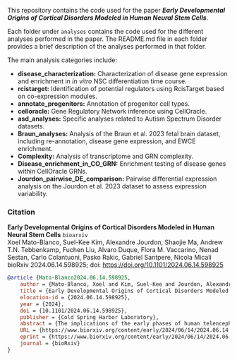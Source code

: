 This repository contains the code used for the paper **_Early Developmental Origins of Cortical Disorders Modeled in Human Neural Stem Cells_**.

Each folder under `analyses` contains the code used for the different analyses performed in the paper. The README.md file in each folder provides a brief description of the analyses performed in that folder.

The main analysis categories include:

* **disease_characterization:** Characterization of disease gene expression and enrichment in _in vitro_ NSC differentiation time course.
* **rcistarget:** Identification of potential regulators using RcisTarget based on co-expression modules.
* **annotate_progenitors:** Annotation of progenitor cell types.
* **celloracle:** Gene Regulatory Network inference using CellOracle.
* **asd_analyses:** Specific analyses related to Autism Spectrum Disorder datasets.
* **Braun_analyses:** Analysis of the Braun et al. 2023 fetal brain dataset, including re-annotation, disease gene expression, and EWCE enrichment.
* **Complexity:** Analysis of transcriptome and GRN complexity.
* **Disease_enrichment_in_CO_GRN:** Enrichment testing of disease genes within CellOracle GRNs.
* **Jourdon_pairwise_DE_comparison:** Pairwise differential expression analysis on the Jourdon et al. 2023 dataset to assess expression variability.

### Citation

**Early Developmental Origins of Cortical Disorders Modeled in Human Neural Stem Cells**  `bioarxiv`  
Xoel Mato-Blanco, Suel-Kee Kim, Alexandre Jourdon, Shaojie Ma, Andrew T.N. Tebbenkamp, Fuchen Liu, Alvaro Duque, Flora M. Vaccarino, Nenad Sestan, Carlo Colantuoni, Pasko Rakic, Gabriel Santpere, Nicola Micali  
bioRxiv 2024.06.14.598925; doi: <https://doi.org/10.1101/2024.06.14.598925>

```bibtex
@article {Mato-Blanco2024.06.14.598925,
    author = {Mato-Blanco, Xoel and Kim, Suel-Kee and Jourdon, Alexandre and Ma, Shaojie and Tebbenkamp, Andrew T.N. and Liu, Fuchen and Duque, Alvaro and Vaccarino, Flora M. and Sestan, Nenad and Colantuoni, Carlo and Rakic, Pasko and Santpere, Gabriel and Micali, Nicola},
    title = {Early Developmental Origins of Cortical Disorders Modeled in Human Neural Stem Cells},
    elocation-id = {2024.06.14.598925},
    year = {2024},
    doi = {10.1101/2024.06.14.598925},
    publisher = {Cold Spring Harbor Laboratory},
    abstract = {The implications of the early phases of human telencephalic development, involving neural stem cells (NSCs), in the etiology of cortical disorders remain elusive. Here, we explored the expression dynamics of cortical and neuropsychiatric disorder-associated genes in datasets generated from human NSCs across telencephalic fate transitions in vitro and in vivo. We identified risk genes expressed in brain organizers and sequential gene regulatory networks across corticogenesis revealing disease-specific critical phases, when NSCs are more vulnerable to gene dysfunctions, and converging signaling across multiple diseases. Moreover, we simulated the impact of risk transcription factor (TF) depletions on different neural cell types spanning the developing human neocortex and observed a spatiotemporal-dependent effect for each perturbation. Finally, single-cell transcriptomics of newly generated autism-affected patient-derived NSCs in vitro revealed recurrent alterations of TFs orchestrating brain patterning and NSC lineage commitment. This work opens new perspectives to explore human brain dysfunctions at the early phases of development.One-sentence summary The temporal analysis of gene regulatory networks in human neural stem cells reveals multiple early critical phases associated with cortical disorders and neuropsychiatric traits.},
    URL = {https://www.biorxiv.org/content/early/2024/06/14/2024.06.14.598925},
    eprint = {https://www.biorxiv.org/content/early/2024/06/14/2024.06.14.598925.full.pdf},
    journal = {bioRxiv}
}
```
